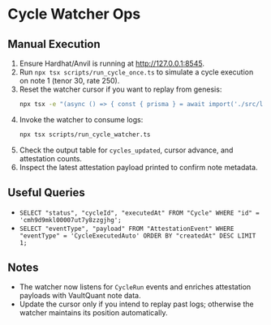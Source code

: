 # Cycle Watcher Ops

## Manual Execution
1. Ensure Hardhat/Anvil is running at http://127.0.0.1:8545.
2. Run `npx tsx scripts/run_cycle_once.ts` to simulate a cycle execution on note 1 (tenor 30, rate 250).
3. Reset the watcher cursor if you want to replay from genesis:
   ```bash
   npx tsx -e "(async () => { const { prisma } = await import('./src/lib/prisma.js'); await prisma.subscriberCursor.upsert({ where: { name: 'cycle_watcher' }, update: { lastBlock: 0n }, create: { name: 'cycle_watcher', lastBlock: 0n } }); await prisma.$disconnect(); })();"
   ```
4. Invoke the watcher to consume logs:
   ```bash
   npx tsx scripts/run_cycle_watcher.ts
   ```
5. Check the output table for `cycles_updated`, cursor advance, and attestation counts.
6. Inspect the latest attestation payload printed to confirm note metadata.

## Useful Queries
- `SELECT "status", "cycleId", "executedAt" FROM "Cycle" WHERE "id" = 'cmh9d9mkl00007ut7y8zzgjhg';`
- `SELECT "eventType", "payload" FROM "AttestationEvent" WHERE "eventType" = 'CycleExecutedAuto' ORDER BY "createdAt" DESC LIMIT 1;`

## Notes
- The watcher now listens for `CycleRun` events and enriches attestation payloads with VaultQuant note data.
- Update the cursor only if you intend to replay past logs; otherwise the watcher maintains its position automatically.
